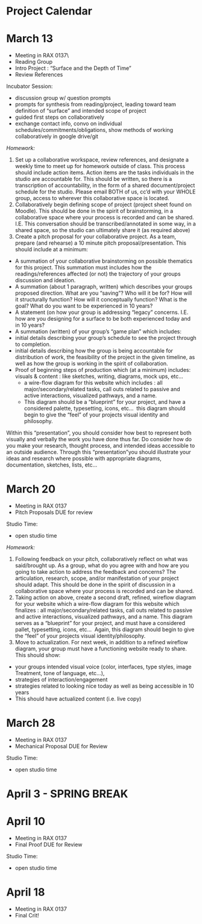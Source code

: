 # Project Calendar

# March 13

- Meeting in RAX 0137\
- Reading Group
- Intro Project : “Surface and the Depth of Time”
- Review References

Incubator Session:

- discussion group w/ question prompts
- prompts for synthesis from reading/project, leading toward team definition of “surface” and intended scope of project
- guided first steps on collaboratively
- exchange contact info, convo on individual schedules/commitments/obligations, show methods of working collaboratively in google drive/git

*Homework:*

1. Set up a collaborative workspace, review references, and designate a weekly time to meet up for homework outside of class. This process should include action items. Action items are the tasks individuals in the studio are accountable for. This should be written, so there is a transcription of accountability, in the form of a shared document/project schedule for the studio. Please email BOTH of us, cc’d with your WHOLE group, access to wherever this collaborative space is located.
2. Collaboratively begin defining scope of project (project sheet found on Moodle). This should be done in the spirit of brainstorming, in a collaborative space where your process is recorded and can be shared. I.E. This conversation should be transcribed/annotated in some way, in a shared space, so the studio can ultimately share it (as required above)
3. Create a pitch proposal for your collaborative project. As a team, prepare (and rehearse) a 10 minute pitch proposal/presentation. This should include at a minimum:
 - A summation of your collaborative brainstorming on possible thematics for this project. This summation must includes how the readings/references affected (or not) the trajectory of your groups discussion and ideation.
 - A summation (about 1 paragraph, written) which describes your groups proposed direction. What are you “saving”? Who will it be for? How will it structurally function? How will it conceptually function? What is the goal? What do you want to be experienced in 10 years?
 - A statement (on how your group is addressing “legacy” concerns. I.E. how are you designing for a surface to be both experienced today and in 10 years?
 -  A summation (written) of your group’s “game plan” which includes: 
   - initial details describing your group’s schedule to see the project through to completion.
   - initial details describing how the group is being accountable for distribution of work, the feasibility of the project in the given timeline, as well as how the group is working in the spirit of collaboration.
 -  Proof of beginning steps of production which (at a minimum) includes: visuals & content : like sketches, writing, diagrams, mock ups, etc…
    - a wire-flow diagram for this website which includes : all major/secondary/related tasks, call outs related to passive and active interactions, visualized pathways, and a name.
    - This diagram should be a “blueprint” for your project, and have a considered palette, typesetting, icons, etc…  this diagram should begin to give the “feel” of your projects visual identity and philosophy.

Within this “presentation”, you should consider how best to represent both visually and verbally the work you have done thus far. Do consider how do you make your research, thought process, and intended ideas accessible to an outside audience. Through this “presentation”you should illustrate your ideas and research where possible with appropriate diagrams, documentation, sketches, lists, etc…

# March 20

- Meeting in RAX 0137
- Pitch Proposals DUE for review

Studio Time:

- open studio time

*Homework:*

1.  Following feedback on your pitch, collaboratively reflect on what was said/brought up. As a group, what do you agree with and how are you going to take action to address the feedback and concerns? The articulation, research, scope, and/or manifestation of your project should adapt. This should be done in the spirit of discussion in a collaborative space where your process is recorded and can be shared.
2. Taking action on above, create a second draft, refined, wireflow diagram for your website which a wire-flow diagram for this website which finalizes : all major/secondary/related tasks, call outs related to passive and active interactions, visualized pathways, and a name. This diagram serves as a “blueprint” for your project, and must have a considered pallet, typesetting, icons, etc…  Again, this diagram should begin to give the “feel” of your projects visual identity/philosophy.
3. Move to actualization. For next week, in addition to a refined wireflow diagram, your group must have a functioning website ready to share. This should show:
  - your groups intended visual voice (color, interfaces, type styles, image Treatment, tone of language, etc...), 
  - strategies of interaction/engagement
  - strategies related to looking nice today as well as being accessible in 10 years
  - This should have actualized content (i.e. live copy)

# March 28

- Meeting in RAX 0137
- Mechanical Proposal DUE for Review

Studio Time:

- open studio time

# April 3 - SPRING BREAK

# April 10

- Meeting in RAX 0137
- Final Proof DUE for Review

Studio Time:

- open studio time

# April 18

- Meeting in RAX 0137
- Final Crit!
